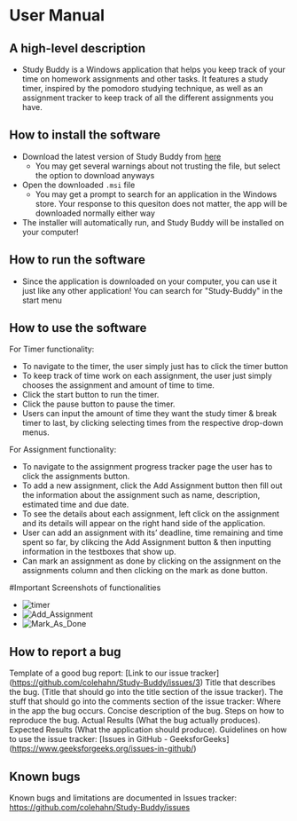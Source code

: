 # User Manual

## A high-level description
* Study Buddy is a Windows application that helps you keep track of your time on homework assignments and other tasks. It features a study timer, inspired by the pomodoro studying technique, as well as an assignment tracker to keep track of all the different assignments you have.

## How to install the software
* Download the latest version of Study Buddy from [here](https://github.com/colehahn/Study-Buddy/tree/main/releases)
  * You may get several warnings about not trusting the file, but select the option to download anyways
* Open the downloaded `.msi` file
  * You may get a prompt to search for an application in the Windows store. Your response to this quesiton does not matter, the app will be downloaded normally either way
* The installer will automatically run, and Study Buddy will be installed on your computer! 

## How to run the software
* Since the application is downloaded on your computer, you can use it just like any other application! You can search for "Study-Buddy" in the start menu

## How to use the software
For Timer functionality:
  * To navigate to the timer, the user simply just has to click the timer button
  * To keep track of time work on each assignment, the user just simply chooses the assignment and amount of time to time.
  * Click the start button to run the timer.
  * Click the pause button to pause the timer.
  * Users can input the amount of time they want the study timer & break timer to last, by clicking selecting times from the respective drop-down menus.

For Assignment functionality:
* To navigate to the assignment progress tracker page the user has to click the assignments button.
* To add a new assignment, click the Add Assignment button then fill out the information about the assignment such as name, description, estimated time and due date.
* To see the details about each assignment, left click on the assignment and its details will appear on the right hand side of the application.
* User can add an assignment with its’ deadline, time remaining and time spent so far, by clikcing the Add Assignment button & then inputting information in the testboxes that show up.
* Can mark an assignment as done by clicking on the assignment on the assignments column and then clicking on the mark as done button.

#Important Screenshots of functionalities
  * ![timer](https://user-images.githubusercontent.com/59138970/171343736-c74572be-e73c-46a2-a657-26d306126d95.png)
  * ![Add_Assignment](https://user-images.githubusercontent.com/59138970/171344586-1c163bda-8725-48a7-8435-bbab71dc5ca2.png)
  * ![Mark_As_Done](https://user-images.githubusercontent.com/59138970/171344629-68e1f020-4f78-405a-8d57-e617e667ede5.png)



## How to report a bug
Template of a good bug report:
[Link to our issue tracker] (https://github.com/colehahn/Study-Buddy/issues/3)
Title that describes the bug. (Title that should go into the title section of the issue tracker).
The stuff that should go into the comments section of the issue tracker:
Where in the app the bug occurs.
Concise description of the bug.
Steps on how to reproduce the bug.
Actual Results (What the bug actually produces).
Expected Results (What the application should produce).
Guidelines on how to use the issue tracker: [Issues in GitHub - GeeksforGeeks] (https://www.geeksforgeeks.org/issues-in-github/)

## Known bugs
Known bugs and limitations are documented in Issues tracker: https://github.com/colehahn/Study-Buddy/issues
